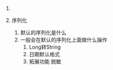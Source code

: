 1. 

2. 序列化

   1. 默认的序列化是什么
   2. 一般会在默认的序列化上面做什么操作
      1. Long转String
      2. 日期默认格式
      3. 拓展功能 脱敏

   

   

   

   

   

   